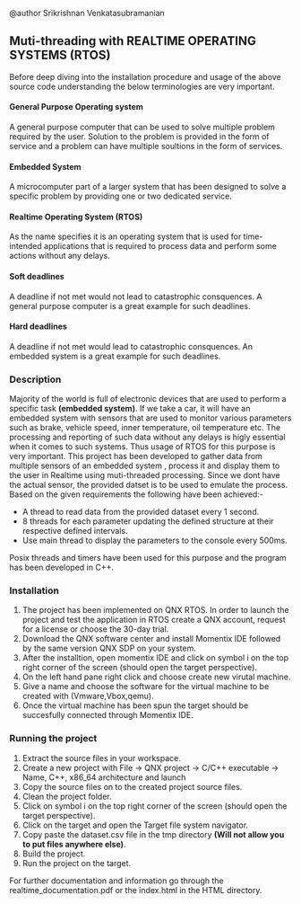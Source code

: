@author Srikrishnan Venkatasubramanian
## Muti-threading with REALTIME OPERATING SYSTEMS (RTOS)
Before deep diving into the installation procedure and usage of the above source code understanding the below terminologies are very important.

#### General Purpose Operating system
A general purpose computer that can be used to solve multiple problem required by the user. Solution to the problem is provided in the form of service and a problem
can have multiple soultions in the form of services.

#### Embedded System
A microcomputer part of a larger system that has been designed to solve a specific problem by providing one or two dedicated service.

#### Realtime Operating System (RTOS)
As the name specifies it is an operating system that is used for time-intended applications that is required to process data and perform some actions without any delays.

#### Soft deadlines
A deadline if not met would not lead to catastrophic consquences. A general purpose computer is a great example for such deadlines.

#### Hard deadlines
A deadline if not met would lead to catastrophic consquences. An embedded system is a great example for such deadlines.

### Description
Majority of the world is full of electronic devices that are used to perform a specific task **(embedded system)**. If we take a car, it will have an embedded system 
with sensors that are used to monitor various parameters such as brake, vehicle speed, inner temperature, oil temperature etc. The processing and reporting of such 
data without any delays is higly essential when it comes to such systems. Thus usage of RTOS for this purpose is very important. This project has been developed 
to gather data from multiple sensors of an embedded system , process it and display them to the user in Realtime using muti-threaded processing. Since we dont
have the actual sensor, the provided datset is to be used to emulate the process. Based on the given requirements the following have been achieved:-
* A thread to read data from the provided dataset every 1 second.
* 8 threads for each parameter updating the defined structure at their respective defined intervals.
* Use main thread to display the parameters to the console every 500ms.

Posix threads and timers have been used for this purpose and the program has been developed in C++.

### Installation
1. The project has been implemented on QNX RTOS. In order to launch the project and test the application in RTOS create a QNX account, request for a license or choose
the 30-day trial.
2. Download the QNX software center and install Momentix IDE followed by the same version QNX SDP on your system.
3. After the installtion, open momentix IDE and click on symbol i on the top right corner of the screen (should open the target perspective).
4. On the left hand pane right click and choose create new virutal machine.
5. Give a name and choose the software for the virtual machine to be created with (Vmware,Vbox,qemu).
6. Once the virtual machine has been spun the target should be succesfully connected through Momentix IDE.

### Running the project
1. Extract the source files in your workspace.
2. Create a new project with File -> QNX project -> C/C++ executable -> Name, C++, x86_64 architecture and launch
3. Copy the source files on to the created project source files.
4. Clean the project folder.
5. Click on symbol i on the top right corner of the screen (should open the target perspective).
6. Click on the target and open the Target file system navigator. 
7. Copy paste the dataset.csv file in the tmp directory **(Will not allow you to put files anywhere else)**.
8. Build the project.
9. Run the project on the target.


For further documentation and information go through the realtime_documentation.pdf or the index.html in the HTML directory.